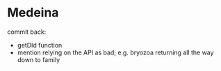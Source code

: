 # Medeina

commit back:

- getDId function
- mention relying on the API as bad; e.g. bryozoa returning all the way down to family

